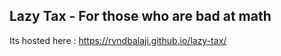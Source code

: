 ## Lazy Tax - For those who are bad at math

Its hosted here : 
https://rvndbalaji.github.io/lazy-tax/